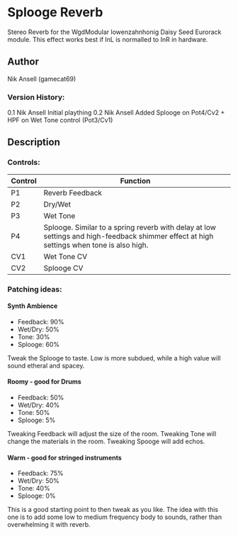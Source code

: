 # Splooge Reverb

Stereo Reverb for the WgdModular lowenzahnhonig Daisy Seed Eurorack module.
This effect works best if InL is normalled to InR in hardware. 

## Author

Nik Ansell (gamecat69)

### Version History:
0.1		Nik Ansell		Initial plaything
0.2		Nik Ansell		Added Splooge on Pot4/Cv2 + HPF on Wet Tone control (Pot3/Cv1)

## Description

### Controls:

| Control | Function        |
|---------|-----------------|
| P1      | Reverb Feedback     |
| P2      | Dry/Wet      |
| P3      | Wet Tone        |
| P4      | Splooge. Similar to a spring reverb with delay at low settings and high-feedback shimmer effect at high settings when tone is also high.  |
| CV1     | Wet Tone CV     |
| CV2     | Splooge CV |

### Patching ideas:

#### Synth Ambience

- Feedback: 90%
- Wet/Dry: 50%
- Tone: 30%
- Splooge: 60%

Tweak the Splooge to taste. Low is more subdued, while a high value will sound etheral and spacey.

#### Roomy - good for Drums

- Feedback: 50%
- Wet/Dry: 40%
- Tone: 50%
- Splooge: 5%

Tweaking Feedback will adjust the size of the room. Tweaking Tone will change the materials in the room.
Tweaking Spooge will add echos.

#### Warm - good for stringed instruments

- Feedback: 75%
- Wet/Dry: 50%
- Tone: 40%
- Splooge: 0%

This is a good starting point to then tweak as you like.
The idea with this one is to add some low to medium frequency body to sounds, rather than overwhelming it with reverb.


